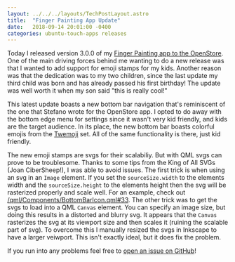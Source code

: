 ```yaml
---
layout: ../../../layouts/TechPostLayout.astro
title:  "Finger Painting App Update"
date:   2018-09-14 20:01:00 -0400
categories: ubuntu-touch-apps releases
---
```


Today I released version 3.0.0 of my
[Finger Painting app to the OpenStore](https://open-store.io/app/finger-painting.bhdouglass).
One of the main driving forces behind me wanting to do a new release was that I
wanted to add support for emoji stamps for my kids. Another reason was that the
dedication was to my two children, since the last update my third child was born
and has already passed his first birthday! The update was well worth it when my
son said "this is really cool!"

This latest update boasts a new bottom bar navigation that's reminiscent of the one
that Stefano wrote for the OpenStore app. I opted to do away with the bottom edge
menu for settings since it wasn't very kid friendly, and kids are the target audience.
In its place, the new bottom bar boasts colorful emojis from the
[Twemoji](https://twemoji.twitter.com/) set. All of the same functionality is there,
just kid friendly.

The new emoji stamps are svgs for their scalabiliy. But with QML svgs can prove to be
troublesome. Thanks to some tips from the King of All SVGs (Joan CiberSheep!), I was
able to avoid issues. The first trick is when using an svg in an `Image` element. If
you set the `sourceSize.width` to the elements width and the `sourceSize.height` to
the elements height then the svg will be rasterized properly and scale well. For an
example, check out
[/qml/Components/BottomBarIcon.qml#33](https://github.com/bhdouglass/finger-painting/blob/master/qml/Components/BottomBarIcon.qml#L33).
The other trick was to get the svgs to load into a QML `Canvas` element. You can specify
an image size, but doing this results in a distorted and blurry svg. It appears that the
`Canvas` rasterizes the svg at its viewport size and then scales it (ruining the scalable
part of svg). To overcome this I manually resized the svgs in Inkscape to have a larger
veiwport. This isn't exactly ideal, but it does fix the problem.

If you run into any problems feel free to
[open an issue on GitHub](https://github.com/bhdouglass/finger-painting/issues)!
